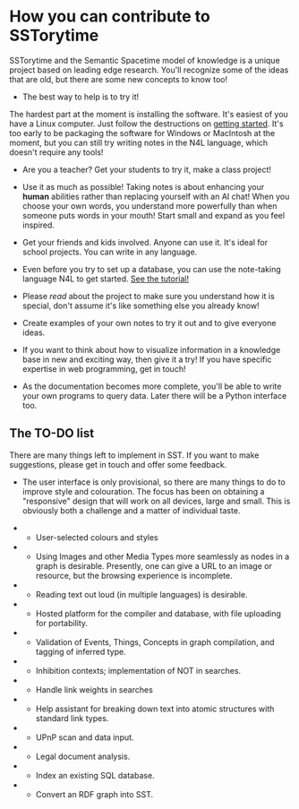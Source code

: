 
# How you can contribute to SSTorytime

SSTorytime and the Semantic Spacetime model of knowledge is a unique project based on leading edge research. You'll recognize some of the ideas that are old, but there are some new concepts to know too!

* The best way to help is to try it!

The hardest part at the moment is installing the software. It's easiest of you have a Linux computer. Just follow the destructions on [getting started](README.md). It's too early to be packaging the software for Windows or MacIntosh at the moment, but you can still try writing notes in the N4L language, which doesn't require any tools!

* Are you a teacher? Get your students to try it, make a class project!

* Use it as much as possible! Taking notes is about enhancing your **human** abilities rather than replacing yourself with an AI chat! When you choose your own words, you understand more powerfully than when someone puts words in your mouth! Start small and expand as you feel inspired.

* Get your friends and kids involved. Anyone can use it. It's ideal for school projects. You can write in any language.

* Even before you try to set up a database, you can use the note-taking language N4L to get started.
[See the tutorial!](Tutorial.md)

* Please *read* about the project to make sure you understand how it is special, don't assume it's like something else you already know!

* Create examples of your own notes to try it out and to give everyone ideas. 

* If you want to think about how to visualize information in a knowledge base in new and exciting way, then give it a try! If you have specific expertise in web programming, get in touch!

* As the documentation becomes more complete, you'll be able to write your own programs to query data. Later there will be a Python interface too.


## The TO-DO list

There are many things left to implement in SST. If you want to make
suggestions, please get in touch and offer some feedback.

* The user interface is only provisional, so there are many things to do to improve style and colouration.
The focus has been on obtaining a "responsive" design that will work on all devices, large and small. This is obviously both a challenge and a matter of individual taste.

* * User-selected colours and styles

* * Using Images and other Media Types more seamlessly as nodes in a graph is desirable. Presently, one can give a URL to an image or resource, but the browsing experience is incomplete.

* * Reading text out loud (in multiple languages) is desirable.

* * Hosted platform for the compiler and database, with file uploading for portability.

* * Validation of Events, Things, Concepts in graph compilation, and tagging of inferred type.

* * Inhibition contexts; implementation of NOT in searches.

* * Handle link weights in searches

* * Help assistant for breaking down text into atomic structures with standard link types.

* * UPnP scan and data input.

* * Legal document analysis.

* * Index an existing SQL database.

* * Convert an RDF graph into SST.
